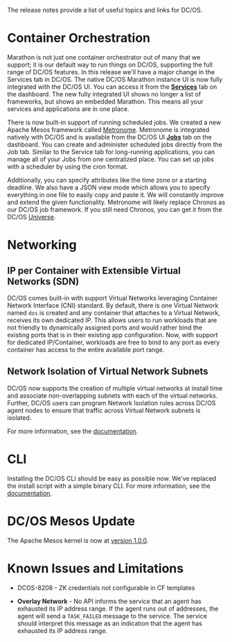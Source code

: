 The release notes provide a list of useful topics and links for DC/OS.

# Container Orchestration <!-- OSS -->

Marathon is not just one container orchestrator out of many that we support; it is our default way to run things on DC/OS, supporting the full range of DC/OS features. In this release we'll have a major change in the Services tab in DC/OS. The native DC/OS Marathon instance UI is now fully integrated with the DC/OS UI. You can access it from the [**Services**](/docs/1.8/usage/webinterface/) tab on the dashboard. The new fully integrated UI shows no longer a list of frameworks, but shows an embedded Marathon. This means all your services and applications are in one place.

There is now built-in support of running scheduled jobs. We created a new Apache Mesos framework called [Metronome](https://github.com/dcos/metronome). Metronome is integrated natively with DC/OS and is available from the DC/OS UI [**Jobs**](/docs/1.8/usage/webinterface/) tab on the dashboard. You can create and administer scheduled jobs directly from the Job tab. Similar to the Service tab for long-running applications, you can manage all of your Jobs from one centralized place. You can set up jobs with a scheduler by using the cron format.

Additionally, you can specify attributes like the time zone or a starting deadline. We also have a JSON view mode which allows you to specify everything in one file to easily copy and paste it. We will constantly improve and extend the given functionality. Metronome will likely replace Chronos as our DC/OS job framework. If you still need Chronos, you can get it from the DC/OS [Universe](https://github.com/mesosphere/universe).

<!-- You can manage Jobs via DC/OS CLI. We will have support for CRUD commands for jobs as well as for schedules. This means we support the same commands as in the UI. Please note that we currently only allow one schedule per job. We will change that in future releases. For further information please look at the CLI Command Reference. -->


# Networking <!-- OSS -->

## IP per Container with Extensible Virtual Networks (SDN)

DC/OS comes built-in with support Virtual Networks leveraging Container Network Interface (CNI) standard. By default, there is one Virtual Network named `dos` is created and any container that attaches to a Virtual Network, receives its own dedicated IP. This allows users to run workloads that are not friendly to dynamically assigned ports and would rather bind the existing ports that is in their existing app configuration. Now, with support for dedicated IP/Container, workloads are free to bind to any port as every container has access to the entire available port range.

## Network Isolation of Virtual Network Subnets

DC/OS now supports the creation of multiple virtual networks at install time and associate non-overlapping subnets with each of the virtual networks. Further, DC/OS users can program Network Isolation rules across DC/OS agent nodes to ensure that traffic across Virtual Network subnets is isolated.

For more information, see the [documentation](/docs/1.8/administration/overlay-networks/).

<!-- DNS Based Distributed LB Service Addresses -->
<!-- Workload Isolation and Management -->
<!-- Network Isolation and Management -->

# CLI <!-- OSS -->

Installing the DC/OS CLI should be easy as possible now. We’ve replaced the install script with a simple binary CLI. For more information, see the [documentation](/docs/1.8/usage/cli/install/).

# <a name="mesos"></a>DC/OS Mesos Update <!-- OSS -->

The Apache Mesos kernel is now at [version 1.0.0](https://github.com/apache/mesos/blob/1.0.x/CHANGELOG).


# <a name="known-issues"></a>Known Issues and Limitations <!-- OSS -->

- DCOS-8208 - ZK credentials not configurable in CF templates

- **Overlay Network** - No API informs the service that an agent has exhausted its IP address range. If the agent runs out of addresses, the agent will send a `TASK_FAILED` message to the service. The service should interpret this message as an indication that the agent has exhausted its IP address range.
